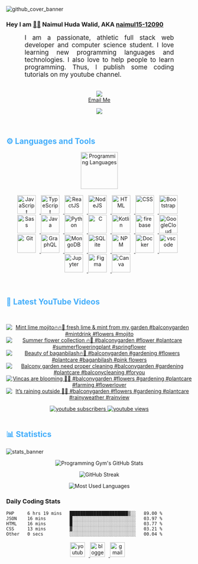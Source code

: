 

![github_cover_banner](https://www.digitalsolutionservices.com/img/services/web%20development.gif)

### Hey I am [👨🏻‍][facebook] Naimul Huda Walid, AKA [naimul15-12090][youtube]



<p align:"center" style="text-align: justify; margin: 0 50px; font-size: 17px;" >
    I am a passionate, athletic full stack web developer and computer science student. I love learning new programming languages and technologies. I also love to help people to learn programming. Thus, I publish some coding tutorials on my youtube channel.
<br>
<br>
<div align="center">

![](https://visitor-badge.glitch.me/badge?page_id=naimul15-12090)
    <br />
[Email Me](mailto:naimulhuda12345@gmail.com)
</div>
</p>
<!-- Typing SVG by DenverCoder1 - https://github.com/DenverCoder1/readme-typing-svg -->
<p align="center">
<!--   <a href="https://github.com/DenverCoder1/readme-typing-svg"> -->
    <img src="https://readme-typing-svg.herokuapp.com?color=E22FE4&width=380&height=45&lines=Open-Source+Enthusiast;Learning+In+Public;Empowering+Others;Nice+To+Meet+You+...&center=true"></a>

</p>
<br>
<!-- Languages and Tools -->

<h2 style="color: #44AEFB">⚙️ Languages and Tools</h2>
<div align="center" style="display:block;">
    <img width="100px" alt="Programming Languages" src="https://user-images.githubusercontent.com/78341798/194531121-47b0119a-ce00-439d-b586-125f86acb098.png"/> 
</div>
<br>   
<!-- Icons Resources -->
<!-- https://devicon.dev/ -->
<!-- https://cdn.jsdelivr.net/npm/simple-icons@v3/icons/ -->
<div align="center">
  <a href="https://developer.mozilla.org/en-US/docs/Web/JavaScript" target="_blank" rel="noreferrer">
      <img  alt="JavaScript" height="50px" style="padding-right:10px;" src="https://cdn.jsdelivr.net/gh/devicons/devicon/icons/javascript/javascript-plain.svg"/>
  </a>
  <a href="https://www.typescriptlang.org/" target="_blank" rel="noreferrer">
      <img  alt="TypeScript" height="50px" style="padding-right:10px; ;" src="https://cdn.jsdelivr.net/gh/devicons/devicon/icons/typescript/typescript-plain.svg"/>
  </a>
  <a href="https://reactjs.org/" target="_blank" rel="noreferrer">
      <img  alt="ReactJS" height="50px" style="padding-right:10px;" src="https://cdn.jsdelivr.net/gh/devicons/devicon/icons/react/react-original.svg" />
  </a>
  <a href="https://nodejs.org/en/" target="_blank" rel="noreferrer">
      <img  alt="NodeJS" height="50px" style="padding-right:10px;" src="https://cdn.jsdelivr.net/gh/devicons/devicon/icons/nodejs/nodejs-original.svg"/>
  </a>
  <a href="https://developer.mozilla.org/en-US/docs/Web/HTML" target="_blank" rel="noreferrer">
      <img  alt="HTML" height="50px" style="padding-right:10px;" src="https://cdn.jsdelivr.net/gh/devicons/devicon/icons/html5/html5-original.svg"/>
  </a>
  <a href="https://developer.mozilla.org/en-US/docs/Web/CSS" target="_blank" rel="noreferrer">
      <img  alt="CSS" height="50px" style="padding-right:10px;" src="https://cdn.jsdelivr.net/gh/devicons/devicon/icons/css3/css3-original.svg"/>
  </a>
  <a href="https://getbootstrap.com/" target="_blank" rel="noreferrer">
      <img  alt="Bootstrap" height="50px" style="padding-right:10px;" src="https://cdn.jsdelivr.net/gh/devicons/devicon/icons/bootstrap/bootstrap-original.svg"/>
  </a>
  <a href="https://sass-lang.com/" target="_blank" rel="noreferrer">
      <img  alt="Sass" height="50px" style="padding-right:10px;" src="https://cdn.jsdelivr.net/gh/devicons/devicon/icons/sass/sass-original.svg"/>
  </a>
  <a href="https://www.java.com/en/" target="_blank" rel="noreferrer">
      <img  alt="Java" height="50px" style="padding-right:10px;" src="https://cdn.jsdelivr.net/gh/devicons/devicon/icons/java/java-original.svg"/>
  </a>    
  <a href="https://www.python.org/" target="_blank" rel="noreferrer">
      <img  alt="Python" height="50px" style="padding-right:10px;" src="https://cdn.jsdelivr.net/gh/devicons/devicon/icons/python/python-original.svg"/>
  </a>
  <a href="https://www.cprogramming.com/" target="_blank" rel="noreferrer">
      <img  alt="C" height="50px" style="padding-right:10px;" src="https://cdn.jsdelivr.net/gh/devicons/devicon/icons/c/c-original.svg"/>
  </a>
  <a href="https://kotlinlang.org/" target="_blank" rel="noreferrer">
      <img  alt="Kotlin" height="50px" style="padding-right:10px;" src="https://cdn.jsdelivr.net/gh/devicons/devicon/icons/kotlin/kotlin-original.svg"/>
  </a>
  <a href="https://firebase.google.com/" target="_blank" rel="noreferrer">
      <img  alt="firebase" height="50px" style="padding-right:10px;" src="https://cdn.jsdelivr.net/gh/devicons/devicon/icons/firebase/firebase-plain.svg"/>
  </a>
  <a href="https://cloud.google.com/" target="_blank" rel="noreferrer">
      <img  alt="GoogleCloud" height="50px" style="padding-right:10px;" src="https://cdn.jsdelivr.net/gh/devicons/devicon/icons/googlecloud/googlecloud-original.svg"/> 
  </a>
  <a href="https://git-scm.com/" target="_blank" rel="noreferrer">
      <img  alt="Git" height="50px" style="padding-right:10px;" src="https://cdn.jsdelivr.net/gh/devicons/devicon/icons/git/git-original.svg"/>
  </a>
  <a href="https://www.graphql.com/" target="_blank" rel="noreferrer">
      <img  alt="GraphQL" height="50px" style="padding-right:10px;" src="https://cdn.jsdelivr.net/gh/devicons/devicon/icons/graphql/graphql-plain.svg"/>
  </a>
  <a href="https://www.mongodb.com/" target="_blank" rel="noreferrer">
      <img  alt="MongoDB" height="50px" style="padding-right:10px;" src="https://cdn.jsdelivr.net/gh/devicons/devicon/icons/mongodb/mongodb-original.svg"/>
  </a>
  <a href="https://www.sqlite.org/index.html" target="_blank" rel="noreferrer">
      <img  alt="SQLite" height="50px" style="padding-right:10px;" src="https://cdn.jsdelivr.net/gh/devicons/devicon/icons/sqlite/sqlite-original.svg"/>
  </a>
  <a href="https://www.npmjs.com/" target="_blank" rel="noreferrer">
      <img  alt="NPM" height="50px" style="padding-right:10px;" src="https://cdn.jsdelivr.net/gh/devicons/devicon/icons/npm/npm-original-wordmark.svg"/>
  </a>
  <a href="https://www.docker.com/" target="_blank" rel="noreferrer">
      <img  alt="Docker" height="50px" style="padding-right:10px;" src="https://cdn.jsdelivr.net/gh/devicons/devicon/icons/docker/docker-plain-wordmark.svg"/>
  </a>
  <a href="https://code.visualstudio.com/" target="_blank" rel="noreferrer">
      <img  alt="vscode" height="50px" style="padding-right:10px;"src="https://cdn.jsdelivr.net/gh/devicons/devicon/icons/vscode/vscode-original.svg"/>
  </a>
  <a href="http://jupyter.org/" target="_blank" rel="noreferrer">
      <img  alt="Jupyter" height="50px" style="padding-right:10px;"src="https://cdn.jsdelivr.net/gh/devicons/devicon/icons/jupyter/jupyter-original-wordmark.svg"/>
  </a>
  <a href="https://www.figma.com/" target="_blank" rel="noreferrer">
      <img  alt="Figma" height="50px" style="padding-right:10px;" src="https://cdn.jsdelivr.net/gh/devicons/devicon/icons/figma/figma-original.svg"/> 
  </a>
  <a href="https://www.canva.com/" target="_blank" rel="noreferrer">
      <img  alt="Canva" height="50px" style="padding-right:10px;" src="https://cdn.jsdelivr.net/gh/devicons/devicon/icons/canva/canva-original.svg"/> 
  </a>
</div>
<br>
<br>

<!-- Latest YouTube Videos -->

<h2 style="color: #44AEFB">🎦 Latest YouTube Videos</h2>
<br />

<!-- Resource/Reference: https://github.com/DenverCoder1/github-readme-youtube-cards -->
<div class="youtube videos cards" align="center">

<!-- BEGIN YOUTUBE-CARDS -->
[![Mint lime mojito🔥🔥🖤 fresh lime & mint from my garden #balconygarden #mintdrink #flowers #mojito](https://ytcards.demolab.com/?id=E2zFnJhnSqs&title=Mint+lime+mojito%F0%9F%94%A5%F0%9F%94%A5%F0%9F%96%A4+fresh+lime+%26+mint+from+my+garden+%23balconygarden+%23mintdrink+%23flowers+%23mojito&lang=en&timestamp=1677688908&background_color=%230d1117&title_color=%23ffffff&stats_color=%23dedede&width=250 "Mint lime mojito🔥🔥🖤 fresh lime & mint from my garden #balconygarden #mintdrink #flowers #mojito")](https://www.youtube.com/watch?v=E2zFnJhnSqs)
[![Summer flower collection 🔥🖤 #balconygarden #flower #plantcare #summerfloweringplant #springflower](https://ytcards.demolab.com/?id=EU2gl20N16g&title=Summer+flower+collection+%F0%9F%94%A5%F0%9F%96%A4+%23balconygarden+%23flower+%23plantcare+%23summerfloweringplant+%23springflower&lang=en&timestamp=1677609529&background_color=%230d1117&title_color=%23ffffff&stats_color=%23dedede&width=250 "Summer flower collection 🔥🖤 #balconygarden #flower #plantcare #summerfloweringplant #springflower")](https://www.youtube.com/watch?v=EU2gl20N16g)
[![Beauty of baganbilash🔥🖤 #balconygarden #gardening #flowers #plantcare #baganbilash #pink flowers](https://ytcards.demolab.com/?id=7mdQkr-ONXQ&title=Beauty+of+baganbilash%F0%9F%94%A5%F0%9F%96%A4+%23balconygarden+%23gardening+%23flowers+%23plantcare+%23baganbilash+%23pink+flowers&lang=en&timestamp=1677574542&background_color=%230d1117&title_color=%23ffffff&stats_color=%23dedede&width=250 "Beauty of baganbilash🔥🖤 #balconygarden #gardening #flowers #plantcare #baganbilash #pink flowers")](https://www.youtube.com/watch?v=7mdQkr-ONXQ)
[![Balcony garden need proper cleaning #balconygarden  #gardening #plantcare #balconycleaning #foryou](https://ytcards.demolab.com/?id=iHd2I_0gRQo&title=Balcony+garden+need+proper+cleaning+%23balconygarden++%23gardening+%23plantcare+%23balconycleaning+%23foryou&lang=en&timestamp=1677419968&background_color=%230d1117&title_color=%23ffffff&stats_color=%23dedede&width=250 "Balcony garden need proper cleaning #balconygarden  #gardening #plantcare #balconycleaning #foryou")](https://www.youtube.com/watch?v=iHd2I_0gRQo)
[![Vincas are blooming 🖤🔥 #balconygarden #flowers #gardening #plantcare #farming #flowerlover](https://ytcards.demolab.com/?id=ZvW3BwNoE4U&title=Vincas+are+blooming+%F0%9F%96%A4%F0%9F%94%A5+%23balconygarden+%23flowers+%23gardening+%23plantcare+%23farming+%23flowerlover&lang=en&timestamp=1677340882&background_color=%230d1117&title_color=%23ffffff&stats_color=%23dedede&width=250 "Vincas are blooming 🖤🔥 #balconygarden #flowers #gardening #plantcare #farming #flowerlover")](https://www.youtube.com/watch?v=ZvW3BwNoE4U)
[![It’s raining outside 🖤🖤 #balconygarden #flowers #gardening #plantcare #rainyweather #rainview](https://ytcards.demolab.com/?id=clqhPpmylqw&title=It%E2%80%99s+raining+outside+%F0%9F%96%A4%F0%9F%96%A4+%23balconygarden+%23flowers+%23gardening+%23plantcare+%23rainyweather+%23rainview&lang=en&timestamp=1677270159&background_color=%230d1117&title_color=%23ffffff&stats_color=%23dedede&width=250 "It’s raining outside 🖤🖤 #balconygarden #flowers #gardening #plantcare #rainyweather #rainview")](https://www.youtube.com/watch?v=clqhPpmylqw)
<!-- END YOUTUBE-CARDS -->
</div>

<!-- Begin Youtube Buttons -->
<!-- Resource/Reference:  https://github.com/DenverCoder1/custom-icon-badges -->
<div class="youtube buttons" align="center">
    <a href="https://www.youtube.com/channel/UC-cHKb6WDTdsC3-xvwwFLlQ"  target="_blank">
        <img alt="youtube subscribers" src="https://img.shields.io/youtube/channel/subscribers/UC-cHKb6WDTdsC3-xvwwFLlQ?logo=youtube&logoColor=red&style=for-the-badge"/>
    </a> 
    <a href="https://www.youtube.com/channel/UC-cHKb6WDTdsC3-xvwwFLlQ"  target="_blank">
        <img alt="youtube views" src="https://custom-icon-badges.demolab.com/youtube/channel/views/UC-cHKb6WDTdsC3-xvwwFLlQ?color=%23E05D44&logo=eye&logoColor=white&style=for-the-badge&labelColor=#555555"/>
    </a> 
</div>
<br>
<!-- End Youtube Buttons -->

<!-- Statistics -->

<h2 style="color: #44AEFB">📊 Statistics</h2>

![stats_banner](https://user-images.githubusercontent.com/78341798/194534778-d662496c-ae00-4e8d-ae9b-b90912054e7f.gif)

<!-- Begin Stats Cards -->
<!-- Resources:  -->
<!-- Github & Languages Stats: https://github.com/naimul15-12090/github-readme-stats --> 
<!-- Streak Stats: https://github.com/denvercoder1/github-readme-streak-stats -->
<!-- Change the value after ?username= to your GitHub username. -->
<div class="stats" align="center">

![Programming Gym's GitHub Stats](https://github-readme-stats.vercel.app/api?username=naimul15-12090&hide=stars&count_private=true&show_icons=true&theme=algolia&border_radius=20)

![GitHub Streak](https://streak-stats.demolab.com?user=naimul15-12090&count_private=true&theme=algolia&border_radius=22)

![Most Used Languages](https://github-readme-stats.vercel.app/api/top-langs/?username=naimul15-12090&langs_count=8&layout=compact&show_icons=true&theme=algolia&border_radius=20)
    
<!-- ![Top Langs](https://github-readme-stats.vercel.app/api/top-langs/?username=naimul15-12090&langs_count=8) -->
<!-- [![Top Langs](https://github-readme-stats.vercel.app/api/top-langs/?username=naimul15-12090&layout=compact)](https://github.com/anuraghazra/github-readme-stats)
 -->
    
</div>
<!--  End Stats Cards -->



### Daily Coding Stats
<!--START_SECTION:waka-->

```text
PHP     6 hrs 19 mins   ██████████████████████▒░░   89.00 %
JSON    16 mins         █░░░░░░░░░░░░░░░░░░░░░░░░   03.97 %
HTML    16 mins         █░░░░░░░░░░░░░░░░░░░░░░░░   03.77 %
CSS     13 mins         ▓░░░░░░░░░░░░░░░░░░░░░░░░   03.21 %
Other   0 secs          ░░░░░░░░░░░░░░░░░░░░░░░░░   00.04 %
```

<!--END_SECTION:waka-->
<!-- Begin Footer -->
<!-- Icons Resources -->
<!-- https://devicon.dev/ -->
<div class="footer" align="center" style="margin:15px;">
    <a href="https://www.youtube.com/channel/UCa3YaFwzSII0kKg3Nads2dQ" target="_blank">
        <img  style="margin:0 10px 10px 0;" src="https://user-images.githubusercontent.com/78341798/194531650-698ef1b1-9cbd-4b4f-96ef-5a2ec4b5d7e6.svg" alt="youtube" width="40px"/>
    </a>
    <a href="https://www.linkedin.com/in/naimulhudawalid/" target="_blank">
        <img style="margin:0 10px 10px 0;" src="https://user-images.githubusercontent.com/78341798/194531458-b5dfeb1b-bad5-4dfa-909a-2e402262db9a.svg" alt="blogger" width="40px"/>
    </a>
    <a href="mailto:naimulhuda12345@gmail.com" target="_blank">
        <img style="margin:0 10px 10px 0;" src="https://user-images.githubusercontent.com/78341798/194531383-ddb2b774-5bb9-491c-b601-4a4a7d9792fb.svg" alt="gmail" width="40px"/>
    </a>
</div>
<!-- End Footer -->

[youtube]: https://www.youtube.com/channel/UCa3YaFwzSII0kKg3Nads2dQ
[facebook]: https://www.facebook.com/profile.php?id=100007065945838
<!-- 
🔗 Links 🔗
- My Github Portfolio Page:
https://github.com/naimul15-12090
- My Github README Code:
https://raw.githubusercontent.com/Pro...
- Youtube Cards:
https://github.com/DenverCoder1/githu...
- Youtube Buttons / Badges :
https://github.com/DenverCoder1/custo...
- Github & Languages Stats Cards:
https://github.com/anuraghazra/github...
- Streak Stats Card:
https://github.com/denvercoder1/githu...
- README Web App Generator 1:
https://rahuldkjain.github.io/gh-prof...
- README Web App Generator 2:
https://arturssmirnovs.github.io/gith...
- SVG Icons Resource1:
https://devicon.dev/
- SVG Icons Resource2:
https://cdn.jsdelivr.net/npm/simple-i...
- SVG Icons Resource3:
https://www.svgrepo.com/
-->

